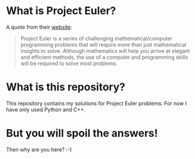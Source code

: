 # What is Project Euler?

A quote from their [website](https://projecteuler.net/):

> Project Euler is a series of challenging mathematical/computer programming problems that will require more than just mathematical insights to solve. Although mathematics will help you arrive at elegant and efficient methods, the use of a computer and programming skills will be required to solve most problems.

# What is this repository?

This repository contains my solutions for Project Euler problems. For now
I have only used Python and C++.

# But you will spoil the answers!

Then why are you here? :-)
